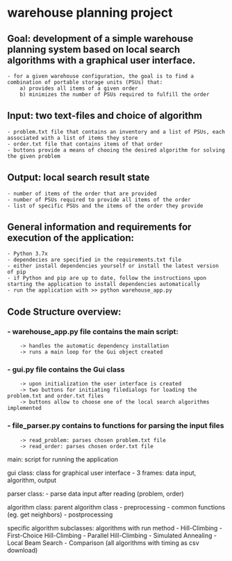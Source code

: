 # warehouse planning project

## Goal: development of a simple warehouse planning system based on local search algorithms with a graphical user interface.
    - for a given warehouse configuration, the goal is to find a combination of portable storage units (PSUs) that:
        a) provides all items of a given order
        b) minimizes the number of PSUs required to fulfill the order

## Input: two text-files and choice of algorithm
    - problem.txt file that contains an inventory and a list of PSUs, each associated with a list of items they store 
    - order.txt file that contains items of that order
    - buttons provide a means of chooing the desired algorithm for solving the given problem

## Output: local search result state
    - number of items of the order that are provided 
    - number of PSUs required to provide all items of the order
    - list of specific PSUs and the items of the order they provide

## General information and requirements for execution of the application: 
    - Python 3.7x
    - dependecies are specified in the requirements.txt file
    - either install dependencies yourself or install the latest version of pip
    - if Python and pip are up to date, follow the instructions upon starting the application to install dependencies automatically
    - run the application with >> python warehouse_app.py

## Code Structure overview:
###    - warehouse_app.py file contains the main script: 
        -> handles the automatic dependency installation 
        -> runs a main loop for the Gui object created
###    - gui.py file contains the Gui class
        -> upon initialization the user interface is created
        -> two buttons for initiating filedialogs for loading the problem.txt and order.txt files
        -> buttons allow to choose one of the local search algorithms implemented
###    - file_parser.py contains to functions for parsing the input files
        -> read_problem: parses chosen problem.txt file
        -> read_order: parses chosen order.txt file

            




main: script for running the application

gui class: class for graphical user interface 
    - 3 frames: data input, algorithm, output

parser class:
    - parse data input after reading (problem, order)

algorithm class: parent algorithm class
    - preprocessing
    - common functions (eg. get neighbors)
    - postprocessing

specific algorithm subclasses: algorithms with run method
    - Hill-Climbing
    - First-Choice Hill-Climbing
    - Parallel Hill-Climbing
    - Simulated Annealing
    - Local Beam Search
    - Comparison (all algorithms with timing as csv download)

